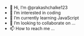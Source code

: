 - 👋 Hi, I’m @prakashchalke123
- 👀 I’m interested in coding
- 🌱 I’m currently learning JavaScript 
- 💞️ I’m looking to collaborate on ...
- 📫 How to reach me ...

<!---
prakashchalke123/prakashchalke123 is a ✨ special ✨ repository because its `README.md` (this file) appears on your GitHub profile.
You can click the Preview link to take a look at your changes.
--->
